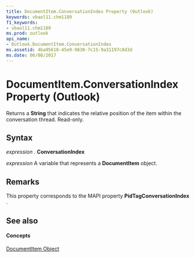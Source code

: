 ```yaml
---
title: DocumentItem.ConversationIndex Property (Outlook)
keywords: vbaol11.chm1189
f1_keywords:
- vbaol11.chm1189
ms.prod: outlook
api_name:
- Outlook.DocumentItem.ConversationIndex
ms.assetid: 4ba95610-45e9-9830-7c15-9a31197c8d3d
ms.date: 06/08/2017
---
```



# DocumentItem.ConversationIndex Property (Outlook)

Returns a **String** that indicates the relative position of the item within the conversation thread. Read-only.


## Syntax

 _expression_ . **ConversationIndex**

 _expression_ A variable that represents a **DocumentItem** object.


## Remarks

This property corresponds to the MAPI property **PidTagConversationIndex** .


## See also


#### Concepts


[DocumentItem Object](documentitem-object-outlook.md)

